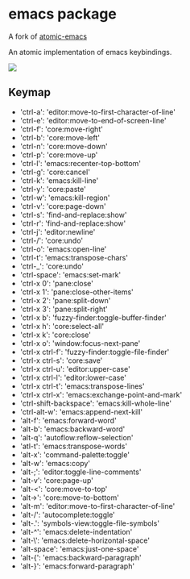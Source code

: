 # emacs package

A fork of [atomic-emacs](https://atom.io/packages/atomic-emacs)

An atomic implementation of emacs keybindings.

![](http://i.gyazo.com/6c9309e4608286d08c8b353b8011bbcb.gif)

## Keymap

* 'ctrl-a': 'editor:move-to-first-character-of-line'
* 'ctrl-e': 'editor:move-to-end-of-screen-line'
* 'ctrl-f': 'core:move-right'
* 'ctrl-b': 'core:move-left'
* 'ctrl-n': 'core:move-down'
* 'ctrl-p': 'core:move-up'
* 'ctrl-l': 'emacs:recenter-top-bottom'
* 'ctrl-g': 'core:cancel'
* 'ctrl-k': 'emacs:kill-line'
* 'ctrl-y': 'core:paste'
* 'ctrl-w': 'emacs:kill-region'
* 'ctrl-v': 'core:page-down'
* 'ctrl-s': 'find-and-replace:show'
* 'ctrl-r': 'find-and-replace:show'
* 'ctrl-j': 'editor:newline'
* 'ctrl-/': 'core:undo'
* 'ctrl-o': 'emacs:open-line'
* 'ctrl-t': 'emacs:transpose-chars'
* 'ctrl-_': 'core:undo'
* 'ctrl-space': 'emacs:set-mark'
* 'ctrl-x 0': 'pane:close'
* 'ctrl-x 1': 'pane:close-other-items'
* 'ctrl-x 2': 'pane:split-down'
* 'ctrl-x 3': 'pane:split-right'
* 'ctrl-x b': 'fuzzy-finder:toggle-buffer-finder'
* 'ctrl-x h': 'core:select-all'
* 'ctrl-x k': 'core:close'
* 'ctrl-x o': 'window:focus-next-pane'
* 'ctrl-x ctrl-f': 'fuzzy-finder:toggle-file-finder'
* 'ctrl-x ctrl-s': 'core:save'
* 'ctrl-x ctrl-u': 'editor:upper-case'
* 'ctrl-x ctrl-l': 'editor:lower-case'
* 'ctrl-x ctrl-t': 'emacs:transpose-lines'
* 'ctrl-x ctrl-x': 'emacs:exchange-point-and-mark'
* 'ctrl-shift-backspace': 'emacs:kill-whole-line'
* 'ctrl-alt-w': 'emacs:append-next-kill'
* 'alt-f': 'emacs:forward-word'
* 'alt-b': 'emacs:backward-word'
* 'alt-q': 'autoflow:reflow-selection'
* 'atl-t': 'emacs:transpose-words'
* 'alt-x': 'command-palette:toggle'
* 'alt-w': 'emacs:copy'
* 'alt-;': 'editor:toggle-line-comments'
* 'alt-v': 'core:page-up'
* 'alt-<': 'core:move-to-top'
* 'alt->': 'core:move-to-bottom'
* 'alt-m': 'editor:move-to-first-character-of-line'
* 'alt-/': 'autocomplete:toggle'
* 'alt-.': 'symbols-view:toggle-file-symbols'
* 'alt-^': 'emacs:delete-indentation'
* 'alt-\\': 'emacs:delete-horizontal-space'
* 'alt-space': 'emacs:just-one-space'
* 'alt-{': 'emacs:backward-paragraph'
* 'alt-}': 'emacs:forward-paragraph'
